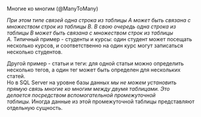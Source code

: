 Многие ко многим (@ManyToMany)  
  
_При этом типе связей одна строка из таблицы А может быть связана с множеством строк из таблицы В. В свою очередь одна строка из таблицы В может быть связана с множеством строк из таблицы А._ Типичный пример - студенты и курсы: один студент может посещать несколько курсов, и соответственно на один курс могут записаться несколько студентов.  
  
Другой пример - статьи и теги: для одной статьи можно определить несколько тегов, а один тег может быть определен для нескольких статей.  
Но в SQL Server на уровне базы данных _мы не можем установить прямую связь многие ко многим между двумя таблицами. Это делается посредством вспомогательной промежуточной таблицы._ Иногда данные из этой промежуточной таблицы представляют отдельную сущность.